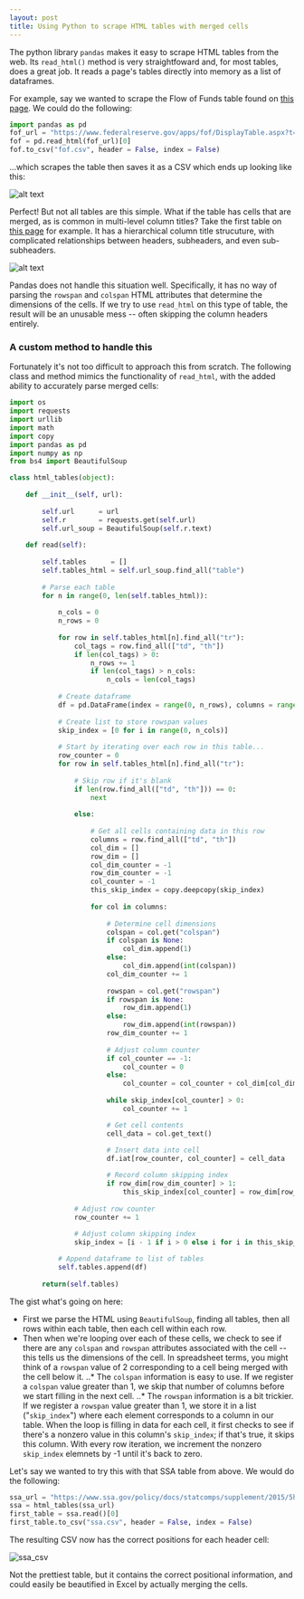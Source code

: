 ```yaml
--- 
layout: post 
title: Using Python to scrape HTML tables with merged cells
---
```


The python library `pandas` makes it easy to scrape HTML tables from the web. Its `read_html()` method is very straightfoward and, for most tables, does a great job. It reads a page's tables directly into memory as a list of dataframes. 

For example, say we wanted to scrape the Flow of Funds table found on [this page](https://www.federalreserve.gov/apps/fof/DisplayTable.aspx?t=f.105). We could do the following: 

```python
import pandas as pd 
fof_url = "https://www.federalreserve.gov/apps/fof/DisplayTable.aspx?t=f.105"
fof = pd.read_html(fof_url)[0]
fof.to_csv("fof.csv", header = False, index = False)
```

...which scrapes the table then saves it as a CSV which ends up looking like this:

![alt text](https://raw.githubusercontent.com/johnricco/johnricco.github.io/master/assets/fof_csv.png)

Perfect! But not all tables are this simple. What if the table has cells that are merged, as is common in multi-level column titles? Take the first table on [this page](https://www.ssa.gov/policy/docs/statcomps/supplement/2015/5h.html) for example. It has a hierarchical column title strucuture, with complicated relationships between headers, subheaders, and even sub-subheaders.

![alt text](https://raw.githubusercontent.com/johnricco/johnricco.github.io/master/assets/ssa.png)

Pandas does not handle this situation well. Specifically, it has no way of parsing the `rowspan` and `colspan` HTML attributes that determine the dimensions of the cells. If we try to use `read_html` on this type of table, the result will be an unusable mess -- often skipping the column headers entirely. 

### A custom method to handle this 

Fortunately it's not too difficult to approach this from scratch. The following class and method mimics the functionality of `read_html`, with the added ability to accurately parse merged cells: 

```python
import os
import requests
import urllib
import math
import copy
import pandas as pd	
import numpy as np
from bs4 import BeautifulSoup 

class html_tables(object):
    
    def __init__(self, url):
        
        self.url      = url
        self.r        = requests.get(self.url)
        self.url_soup = BeautifulSoup(self.r.text)
        
    def read(self):
        
        self.tables      = []
        self.tables_html = self.url_soup.find_all("table")
        
        # Parse each table
        for n in range(0, len(self.tables_html)):
            
            n_cols = 0
            n_rows = 0
            
            for row in self.tables_html[n].find_all("tr"):
                col_tags = row.find_all(["td", "th"])
                if len(col_tags) > 0:
                    n_rows += 1
                    if len(col_tags) > n_cols:
                        n_cols = len(col_tags)
            
            # Create dataframe
            df = pd.DataFrame(index = range(0, n_rows), columns = range(0, n_cols))
            
			# Create list to store rowspan values 
            skip_index = [0 for i in range(0, n_cols)]
			
            # Start by iterating over each row in this table...
			row_counter = 0
            for row in self.tables_html[n].find_all("tr"):
                
                # Skip row if it's blank
                if len(row.find_all(["td", "th"])) == 0:
                    next
                
                else:
                    
                    # Get all cells containing data in this row
                    columns = row.find_all(["td", "th"])
                    col_dim = []
                    row_dim = []
                    col_dim_counter = -1
                    row_dim_counter = -1
                    col_counter = -1
                    this_skip_index = copy.deepcopy(skip_index)
                    
                    for col in columns:
                        
                        # Determine cell dimensions
                        colspan = col.get("colspan")
                        if colspan is None:
                            col_dim.append(1)
                        else:
                            col_dim.append(int(colspan))
                        col_dim_counter += 1
                            
                        rowspan = col.get("rowspan")
                        if rowspan is None:
                            row_dim.append(1)
                        else:
                            row_dim.append(int(rowspan))
                        row_dim_counter += 1
                            
                        # Adjust column counter
                        if col_counter == -1:
                            col_counter = 0  
                        else:
                            col_counter = col_counter + col_dim[col_dim_counter - 1]
                            
                        while skip_index[col_counter] > 0:
                            col_counter += 1

                        # Get cell contents  
                        cell_data = col.get_text()
                        
                        # Insert data into cell
                        df.iat[row_counter, col_counter] = cell_data

                        # Record column skipping index
                        if row_dim[row_dim_counter] > 1:
                            this_skip_index[col_counter] = row_dim[row_dim_counter]
                
                # Adjust row counter 
                row_counter += 1
                
                # Adjust column skipping index
                skip_index = [i - 1 if i > 0 else i for i in this_skip_index]

            # Append dataframe to list of tables
            self.tables.append(df)
        
        return(self.tables)
```

The gist what's going on here: 
* First we parse the HTML using `BeautifulSoup`, finding all tables, then all rows within each table, then each cell within each row. 
* Then when we're looping over each of these cells, we check to see if there are any `colspan` and `rowspan` attributes associated with the cell -- this tells us the dimensions of the cell. In spreadsheet terms, you might think of a `rowspan` value of 2 corresponding to a cell being merged with the cell below it.
..* The `colspan` information is easy to use. If we register a `colspan` value greater than 1, we skip that number of columns before we start filling in the next cell. 
..* The `rowspan` information is a bit trickier. If we register a `rowspan` value greater than 1, we store it in a list ("`skip_index`") where each element corresponds to a column in our table. When the loop is filling in data for each cell, it first checks to see if there's a nonzero value in this column's `skip_index`; if that's true, it skips this column. With every row iteration, we increment the nonzero `skip_index` elemnets by -1 until it's back to zero. 

Let's say we wanted to try this with that SSA table from above. We would do the following:

```python
ssa_url = "https://www.ssa.gov/policy/docs/statcomps/supplement/2015/5h.html"
ssa = html_tables(ssa_url)
first_table = ssa.read()[0]
first_table.to_csv("ssa.csv", header = False, index = False)
```

The resulting CSV now has the correct positions for each header cell:

![ssa_csv](https://raw.githubusercontent.com/johnricco/johnricco.github.io/master/assets/ssa_csv.png)

Not the prettiest table, but it contains the correct positional information, and could easily be beautified in Excel by actually merging the cells. 